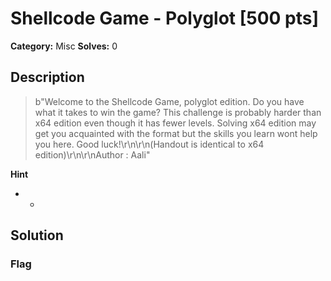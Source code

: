 # Shellcode Game - Polyglot [500 pts]

**Category:** Misc
**Solves:** 0

## Description
>b"Welcome to the Shellcode Game, polyglot edition. Do you have what it takes to win the game? This challenge is probably harder than x64 edition even though it has fewer levels. Solving x64 edition may get you acquainted with the format but the skills you learn wont help you here. Good luck!\r\n\r\n(Handout is identical to x64 edition)\r\n\r\nAuthor : Aali"

**Hint**
* -

## Solution

### Flag

